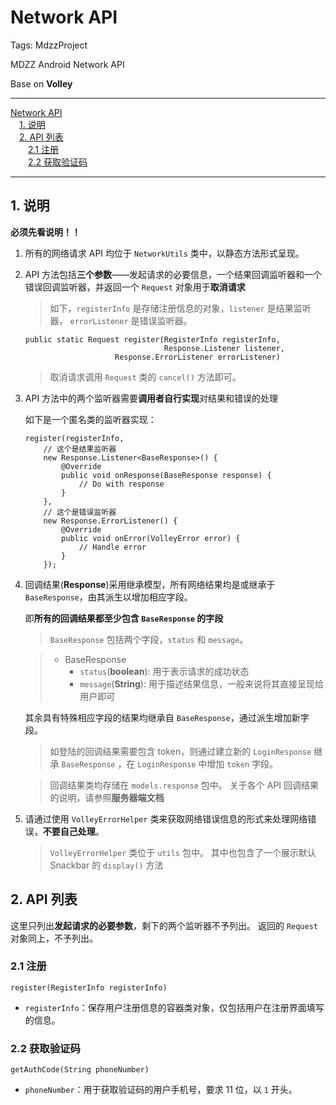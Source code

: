 # Network API

Tags: MdzzProject

MDZZ Android Network API

Base on **Volley**

---

<!-- MDTOC maxdepth:6 firsth1:1 numbering:0 flatten:0 bullets:0 updateOnSave:1 -->

[Network API](#network-api)  
&emsp;[1. 说明](#1-说明)  
&emsp;[2. API 列表](#2-api-列表)  
&emsp;&emsp;[2.1 注册](#21-注册)  
&emsp;&emsp;[2.2 获取验证码](#22-获取验证码)  

<!-- /MDTOC -->

---

## 1. 说明

**必须先看说明！！**

1. 所有的网络请求 API 均位于 `NetworkUtils` 类中，以静态方法形式呈现。

2. API 方法包括**三个参数**——发起请求的必要信息，一个结果回调监听器和一个错误回调监听器，并返回一个 `Request` 对象用于**取消请求**

    > 如下，`registerInfo` 是存储注册信息的对象，`listener` 是结果监听器， `errorListener` 是错误监听器。
    ```
    public static Request register(RegisterInfo registerInfo,
                                   Response.Listener listener,
                        Response.ErrorListener errorListener)
    ```

    > 取消请求调用 `Request` 类的 `cancel()` 方法即可。

3. API 方法中的两个监听器需要**调用者自行实现**对结果和错误的处理

    如下是一个匿名类的监听器实现：
    ```
    register(registerInfo,
        // 这个是结果监听器
        new Response.Listener<BaseResponse>() {
            @Override
            public void onResponse(BaseResponse response) {
                // Do with response
            }
        },
        // 这个是错误监听器
        new Response.ErrorListener() {
            @Override
            public void onError(VolleyError error) {
                // Handle error
            }
        });
    ```

4. 回调结果(**Response**)采用继承模型，所有网络结果均是或继承于`BaseResponse`，由其派生以增加相应字段。

    即**所有的回调结果都至少包含 `BaseResponse` 的字段**

    > `BaseResponse` 包括两个字段，`status` 和 `message`。

    > - BaseResponse
    >    - `status`(**boolean**): 用于表示请求的成功状态
    >   - `message`(**String**): 用于描述结果信息，一般来说将其直接呈现给用户即可

    其余具有特殊相应字段的结果均继承自 `BaseResponse`，通过派生增加新字段。

    > 如登陆的回调结果需要包含 token，则通过建立新的 `LoginResponse` 继承 `BaseResponse` ，在 `LoginResponse` 中增加 `token` 字段。

    > 回调结果类均存储在 `models.response` 包中。
    关于各个 API 回调结果的说明，请参照**服务器端文档**

5. 请通过使用 `VolleyErrorHelper` 类来获取网络错误信息的形式来处理网络错误，**不要自己处理**。

    > `VolleyErrorHelper` 类位于 `utils` 包中。
    其中也包含了一个展示默认 Snackbar 的 `display()` 方法

## 2. API 列表

这里只列出**发起请求的必要参数**，剩下的两个监听器不予列出。
返回的 `Request` 对象同上，不予列出。

### 2.1 注册

```
register(RegisterInfo registerInfo)
```

- `registerInfo`：保存用户注册信息的容器类对象，仅包括用户在注册界面填写的信息。

### 2.2 获取验证码

```
getAuthCode(String phoneNumber)
```

- `phoneNumber`：用于获取验证码的用户手机号，要求 11 位，以 `1` 开头。
